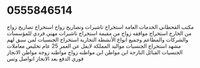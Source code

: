 # 0555846514
مكتب القحطاني الخدمات العامة استخراج تاشيرات وتصاريح زواج استخراج تصاريح زواج من الخارج استخراج موافقه زواج من مقيمة استخراج تاشيرات مهني فردي للمؤسسات والشركات والمطاعم وجميع انواع الأنشطة التجارية استخراح الجنسيات لمن سبق لهم مشهد استخراج الجنسيات مواليد المملكة لايقل عن العمر 25 عام تخليص معاملات الجنسيات القبائل النازحة ابن مواطن ابن مواطنه زواج مواطنه زوجة مواطن الانجاز فوري الدفع بعد الانجاز اتواصل وتس 
